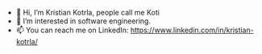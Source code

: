 - 👋 Hi, I’m Kristian Kotrla, people call me Koti
- 👀 I’m interested in software engineering.
- 📫 You can reach me on LinkedIn: https://www.linkedin.com/in/kristian-kotrla/

<!---
Kotrla/Kotrla is a ✨ special ✨ repository because its `README.md` (this file) appears on your GitHub profile.
You can click the Preview link to take a look at your changes.
--->
